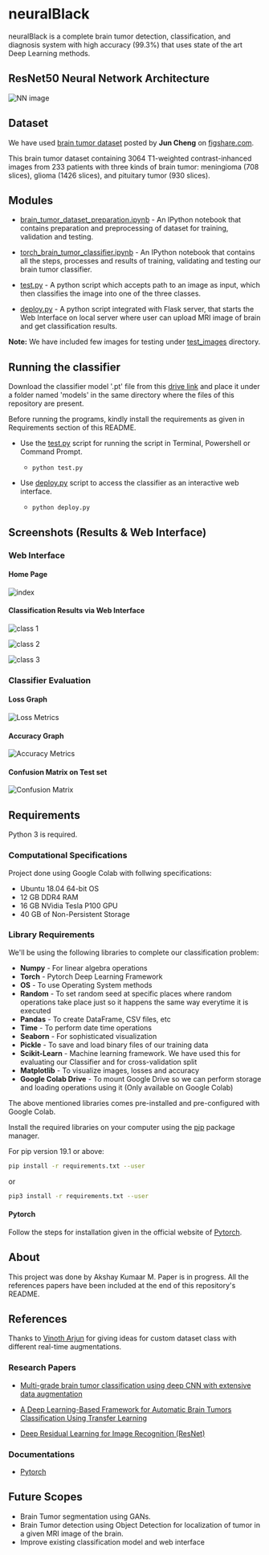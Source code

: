 # neuralBlack

neuralBlack is a complete brain tumor detection, classification, and diagnosis system with high accuracy (99.3%) that uses state of the art Deep Learning methods.

## ResNet50 Neural Network Architecture

![NN image](https://www.researchgate.net/publication/331364877/figure/fig3/AS:741856270901252@1553883726825/Left-ResNet50-architecture-Blocks-with-dotted-line-represents-modules-that-might-be.png)

## Dataset

We have used [brain tumor dataset](https://figshare.com/articles/brain_tumor_dataset/1512427) posted by **Jun Cheng** on [figshare.com](figshare.com).

This brain tumor dataset containing 3064 T1-weighted contrast-inhanced images from 233 patients with three kinds of brain tumor: meningioma (708 slices), glioma (1426 slices), and pituitary tumor (930 slices).

## Modules

* [brain_tumor_dataset_preparation.ipynb](brain_tumor_dataset_preparation.ipynb) - An IPython notebook that contains preparation and preprocessing of dataset for training, validation and testing.

* [torch_brain_tumor_classifier.ipynb](torch_brain_tumor_classifier.ipynb) - An IPython notebook that contains all the steps, processes and results of training, validating and testing our brain tumor classifier.

* [test.py](test.py) - A python script which accepts path to an image as input, which then classifies the image into one of the three classes.

* [deploy.py](deploy.py) - A python script integrated with Flask server, that starts the Web Interface on local server where user can upload MRI image of brain and get classification results.

**Note:** We have included few images for testing under [test_images](test_images) directory.

## Running the classifier

Download the classifier model '.pt' file from this [drive link](https://drive.google.com/file/d/1-rIrzzqpsSg80QG175hjEPv9ilnSHmqK/view?usp=sharing) and place it under a folder named 'models' in the same directory where the files of this repository are present.

Before running the programs, kindly install the requirements as given in Requirements section of this README.

* Use the [test.py](test.py) script for running the script in Terminal, Powershell or Command Prompt.
  * `python test.py`

* Use [deploy.py](deploy.py) script to access the classifier as an interactive web interface.
  * `python deploy.py`

## Screenshots (Results & Web Interface)

### Web Interface

#### Home Page

![index](results/web1.png)

#### Classification Results via Web Interface

![class 1](results/web2.png)

![class 2](results/web3.png)

![class 3](results/web4.png)

### Classifier Evaluation

#### Loss Graph

![Loss Metrics](results/loss_metrics.png)

#### Accuracy Graph

![Accuracy Metrics](results/accuracy_metrics.png)

#### Confusion Matrix on Test set

![Confusion Matrix](results/cm.png)

## Requirements

Python 3 is required.

### Computational Specifications

Project done using Google Colab with follwing specifications:

* Ubuntu 18.04 64-bit OS
* 12 GB DDR4 RAM
* 16 GB NVidia Tesla P100 GPU
* 40 GB of Non-Persistent Storage

### Library Requirements

We'll be using the following libraries to complete our classification problem:

* **Numpy** - For linear algebra operations
* **Torch** - Pytorch Deep Learning Framework
* **OS** - To use Operating System methods
* **Random** - To set random seed at specific places where random operations take place just so it happens the same way everytime it is executed
* **Pandas** - To create DataFrame, CSV files, etc
* **Time** - To perform date time operations
* **Seaborn** - For sophisticated visualization
* **Pickle** - To save and load binary files of our training data
* **Scikit-Learn** - Machine learning framework. We have used this for evaluating our Classifier and for cross-validation split
* **Matplotlib** - To visualize images, losses and accuracy
* **Google Colab Drive** - To mount Google Drive so we can perform storage and loading operations using it (Only available on Google Colab)

The above mentioned libraries comes pre-installed and pre-configured with Google Colab.

Install the required libraries on your computer using the [pip](https://pip.pypa.io/en/stable/) package manager.

For pip version 19.1 or above:

~~~bash
pip install -r requirements.txt --user
~~~

or

~~~bash
pip3 install -r requirements.txt --user
~~~

#### Pytorch

Follow the steps for installation given in the official website of [Pytorch](https://pytorch.org).

## About

This project was done by Akshay Kumaar M. Paper is in progress. All the references papers have been included at the end of this repository's README.

## References

Thanks to [Vinoth Arjun](https://github.com/vinotharjun) for giving ideas for custom dataset class with different real-time augmentations.

### Research Papers

* [Multi-grade brain tumor classification using deep CNN with extensive data augmentation](https://www.sciencedirect.com/science/article/abs/pii/S1877750318307385)

* [A Deep Learning-Based Framework for Automatic Brain Tumors Classification Using Transfer Learning](https://link.springer.com/article/10.1007/s00034-019-01246-3)

* [Deep Residual Learning for Image Recognition (ResNet)](https://arxiv.org/pdf/1512.03385.pdf)

### Documentations

* [Pytorch](https://pytorch.org/docs/stable/index.html)

## Future Scopes

* Brain Tumor segmentation using GANs.
* Brain Tumor detection using Object Detection for localization of tumor in a given MRI image of the brain.
* Improve existing classification model and web interface

